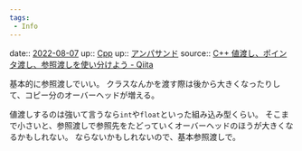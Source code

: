 ```yaml
---
tags:
 - Info
---
```


date:: [2022-08-07](Daily_Note/2022-08-07.md)
up:: [Cpp](../Bar/Program/Cpp.md)
up:: [アンパサンド](Info/アンパサンド.md)
source:: [C++ 値渡し、ポインタ渡し、参照渡しを使い分けよう - Qiita](https://qiita.com/agate-pris/items/05948b7d33f3e88b8967)

基本的に参照渡しでいい。
クラスなんかを渡す際は後から大きくなったりして、コピー分のオーバーヘッドが増える。

値渡しするのは強いて言うなら`int`や`float`といった組み込み型くらい。
そこまで小さいと、参照渡しで参照先をたどっていくオーバーヘッドのほうが大きくなるかもしれない。
ならないかもしれないので、基本参照渡しで。